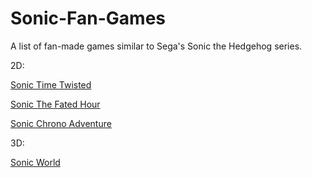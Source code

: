 # Sonic-Fan-Games
A list of fan-made games similar to Sega's Sonic the Hedgehog series.

2D:

[Sonic Time Twisted](https://www.youtube.com/redirect?redir_token=A6o4V63kWKwHLTkFJFVD8ynVKHt8MTUyOTIwMDg2OUAxNTI5MTE0NDY5&q=http%3A%2F%2Fwww.indiedb.com%2Fgames%2Fsonic-time-twisted%2Fdownloads%2Fsonic-time-twisted-sagexpo-act-2-demo&event=video_description&v=gyQYZ6-Uqy4)

[Sonic The Fated Hour](https://www.youtube.com/redirect?redir_token=A6o4V63kWKwHLTkFJFVD8ynVKHt8MTUyOTIwMDg2OUAxNTI5MTE0NDY5&q=https%3A%2F%2Finfo.sonicretro.org%2FSonic%3A_The_Fated_Hour&event=video_description&v=gyQYZ6-Uqy4)

[Sonic Chrono Adventure](https://www.youtube.com/redirect?redir_token=A6o4V63kWKwHLTkFJFVD8ynVKHt8MTUyOTIwMDg2OUAxNTI5MTE0NDY5&q=https%3A%2F%2Fsites.google.com%2Fsite%2Fsonicchronoadventure%2F&event=video_description&v=gyQYZ6-Uqy4)

3D:

[Sonic World](https://www.youtube.com/redirect?redir_token=A6o4V63kWKwHLTkFJFVD8ynVKHt8MTUyOTIwMDg2OUAxNTI5MTE0NDY5&q=http%3A%2F%2Fsonicworldfangame.com%2F&event=video_description&v=gyQYZ6-Uqy4)



